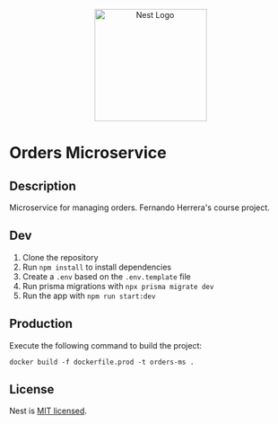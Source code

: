 <p align="center">
  <a href="http://nestjs.com/" target="blank"><img src="https://nestjs.com/img/logo-small.svg" width="200" alt="Nest Logo" /></a>
</p>

# Orders Microservice

## Description

Microservice for managing orders. Fernando Herrera's course project.

## Dev

1. Clone the repository
2. Run `npm install` to install dependencies
3. Create a `.env` based on the `.env.template` file
4. Run prisma migrations with `npx prisma migrate dev`
5. Run the app with `npm run start:dev`

## Production

Execute the following command to build the project:

```
docker build -f dockerfile.prod -t orders-ms .
```

## License

Nest is [MIT licensed](LICENSE).
